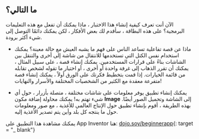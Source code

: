 ## ما التالي؟

الآن أنت تعرف كيفية إنشاء هذا الاختبار ، ماذا يمكنك أن تفعل مع هذه التعليمات البرمجية؟ على هذه البطاقة ، سأقدم لك بعض الأفكار ، لكن يمكنك دائمًا التوصل إلى شيء أكثر برودة.

+ ماذا عن قصة تفاعلية تساعد الناس على فهم ما يشبه العيش مع حالة معينة؟ يمكنك استخدام نفس الكتل التي تستخدمها للانتقال من شاشة إلى أخرى والتنقل بين الشاشات بناءً على قرارات المستخدمين. يمكنك إنشاء قصة ، على سبيل المثال ، يمكنك أن تقرر الذهاب إلى غرفة واحدة أو أخرى ، أو اختيار ما تقوله لشخص تقابله من قائمة الخيارات. إذا قمت بتخطيط فكرتك على الورق أولاً ، يمكنك إنشاء قصة متفرعة معقدة مع الكثير من الشخصيات المختلفة والأسرار والنهايات!

+ يمكنك إنشاء تطبيق يوفر معلومات على شاشات مختلفة ، متصلة بأزرار ، حول أي شيء تهتم به! يمكنك محاولة إضافة مكون **Image** إلى الشاشة وتحميل الصور أيضًا. بهذه الطريقة ، أقوم بإنشاء تطبيق حول الإنتاج العالمي للأغذية ، مع صور ومعلومات حول ما ينتجه كل بلد وأين يتم تصدير الأغذية إليه.

يمكنك مشاهدة هذا التطبيق على App Inventor هنا: [dojo.soy/beginnerapp](http://dojo.soy/beginnerapp){: target = "_ blank"}
